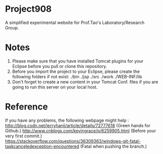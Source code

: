 # Project908
A simplified experimental website for Prof.Tao's Laboratory/Research Group.

# Notes
1. Please make sure that you have installed Tomcat plugins for your Eclipse before you pull or clone this repository.
2. Before you import the project to your Eclipse, please create the following folders if not exist:
  ./bin
  ./jsp
  ./src
  ./work
  ./WEB-INF/lib
3. Don't forget to create a new content in your Tomcat Conf. files if you are going to run this server on your local host.

# Reference
If you have any problems, the following webpage might help : 
http://blog.csdn.net/jerryhanjj/article/details/72777618 (Green hands for Github.)
http://www.cnblogs.com/kevingrace/p/6259905.html (Before your very first commit.)
https://stackoverflow.com/questions/36309363/windows-git-fatal-taskcanceledexception-encountered (Fatal when pushing the branch.)
